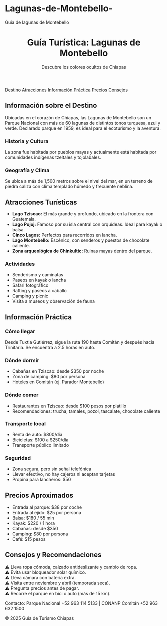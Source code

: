 # Lagunas-de-Montebello-
Guía de lagunas de Montebello 
<!DOCTYPE html>
<html lang="es">
<head>
  <meta charset="UTF-8">
  <meta name="viewport" content="width=device-width, initial-scale=1.0">
  </style>
</head>
<body>

<header>
  <h1>Guía Turística: Lagunas de Montebello</h1>
  <p>Descubre los colores ocultos de Chiapas</p>
</header>

<nav>
  <a href="#destino">Destino</a>
  <a href="#atracciones">Atracciones</a>
  <a href="#practica">Información Práctica</a>
  <a href="#precios">Precios</a>
  <a href="#consejos">Consejos</a>
</nav>

<section id="destino">
  <h2>Información sobre el Destino</h2>
  <p>Ubicadas en el corazón de Chiapas, las Lagunas de Montebello son un Parque Nacional con más de 60 lagunas de distintos tonos turquesa, azul y verde. Declarado parque en 1959, es ideal para el ecoturismo y la aventura.</p>

  <h3>Historia y Cultura</h3>
  <p>La zona fue habitada por pueblos mayas y actualmente está habitada por comunidades indígenas tzeltales y tojolabales.</p>

  <h3>Geografía y Clima</h3>
  <p>Se ubica a más de 1,500 metros sobre el nivel del mar, en un terreno de piedra caliza con clima templado húmedo y frecuente neblina.</p>
</section>

<section id="atracciones">
  <h2>Atracciones Turísticas</h2>
  <ul>
    <li><strong>Lago Tziscao:</strong> El más grande y profundo, ubicado en la frontera con Guatemala.</li>
    <li><strong>Lago Pojoj:</strong> Famoso por su isla central con orquídeas. Ideal para kayak o balsa.</li>
    <li><strong>Cinco Lagos:</strong> Perfectos para recorridos en lancha.</li>
    <li><strong>Lago Montebello:</strong> Escénico, con senderos y puestos de chocolate caliente.</li>
    <li><strong>Zona arqueológica de Chinkultic:</strong> Ruinas mayas dentro del parque.</li>
  </ul>

  <h3>Actividades</h3>
  <ul>
    <li>Senderismo y caminatas</li>
    <li>Paseos en kayak o lancha</li>
    <li>Safari fotográfico</li>
    <li>Rafting y paseos a caballo</li>
    <li>Camping y picnic</li>
    <li>Visita a museos y observación de fauna</li>
  </ul>
</section>

<section id="practica">
  <h2>Información Práctica</h2>
  <h3>Cómo llegar</h3>
  <p>Desde Tuxtla Gutiérrez, sigue la ruta 190 hasta Comitán y después hacia Trinitaria. Se encuentra a 2.5 horas en auto.</p>

  <h3>Dónde dormir</h3>
  <ul>
    <li>Cabañas en Tziscao: desde $350 por noche</li>
    <li>Zona de camping: $80 por persona</li>
    <li>Hoteles en Comitán (ej. Parador Montebello)</li>
  </ul>

  <h3>Dónde comer</h3>
  <ul>
    <li>Restaurantes en Tziscao: desde $100 pesos por platillo</li>
    <li>Recomendaciones: trucha, tamales, pozol, tascalate, chocolate caliente</li>
  </ul>

  <h3>Transporte local</h3>
  <ul>
    <li>Renta de auto: $800/día</li>
    <li>Bicicletas: $100 a $250/día</li>
    <li>Transporte público limitado</li>
  </ul>

  <h3>Seguridad</h3>
  <ul>
    <li>Zona segura, pero sin señal telefónica</li>
    <li>Llevar efectivo, no hay cajeros ni aceptan tarjetas</li>
    <li>Propina para lancheros: $50</li>
  </ul>
</section>

<section id="precios">
  <h2>Precios Aproximados</h2>
  <ul>
    <li>Entrada al parque: $38 por coche</li>
    <li>Entrada al ejido: $25 por persona</li>
    <li>Balsa: $180 / 55 min</li>
    <li>Kayak: $220 / 1 hora</li>
    <li>Cabañas: desde $350</li>
    <li>Camping: $80 por persona</li>
    <li>Café: $15 pesos</li>
  </ul>
</section>

<section id="consejos">
  <h2>Consejos y Recomendaciones</h2>
  <div class="alerta">
    ⚠️ Lleva ropa cómoda, calzado antideslizante y cambio de ropa.<br>
    ⚠️ Evita usar bloqueador solar químico.<br>
    ⚠️ Lleva cámara con batería extra.<br>
    ⚠️ Visita entre noviembre y abril (temporada seca).<br>
    ⚠️ Pregunta precios antes de pagar.<br>
    ⚠️ Recorre el parque en bici o auto (más de 15 km).<br>
  </div>
</section>

<footer>
  <p>Contacto: Parque Nacional +52 963 114 5133 | CONANP Comitán +52 963 632 1500</p>
  <p>&copy; 2025 Guía de Turismo Chiapas</p>
</footer>

</body>
</html>
